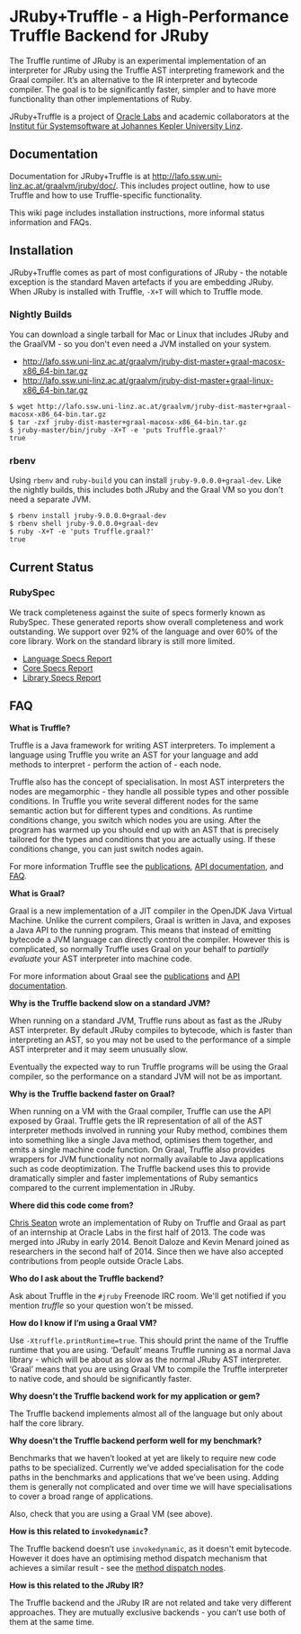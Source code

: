 # JRuby+Truffle - a High-Performance Truffle Backend for JRuby

The Truffle runtime of JRuby is an experimental implementation of an interpreter
for JRuby using the Truffle AST interpreting framework and the Graal compiler.
It’s an alternative to the IR interpreter and bytecode compiler. The goal is to
be significantly faster, simpler and to have more functionality than other
implementations of Ruby.

JRuby+Truffle is a project of [Oracle Labs](https://labs.oracle.com) and
academic collaborators at the [Institut für Systemsoftware at Johannes Kepler
University Linz](http://ssw.jku.at).

## Documentation

Documentation for JRuby+Truffle is at http://lafo.ssw.uni-linz.ac.at/graalvm/jruby/doc/. This includes project outline, how to use Truffle and how to use Truffle-specific functionality.

This wiki page includes installation instructions, more informal status information and FAQs.

## Installation

JRuby+Truffle comes as part of most configurations of JRuby - the notable exception is the standard Maven artefacts if you are embedding JRuby. When JRuby is installed with Truffle, `-X+T` will which to Truffle mode.

### Nightly Builds

You can download a single tarball for Mac or Linux that includes JRuby and the GraalVM - so you don't even need a JVM installed on your system.

* http://lafo.ssw.uni-linz.ac.at/graalvm/jruby-dist-master+graal-macosx-x86_64-bin.tar.gz
* http://lafo.ssw.uni-linz.ac.at/graalvm/jruby-dist-master+graal-linux-x86_64-bin.tar.gz

```
$ wget http://lafo.ssw.uni-linz.ac.at/graalvm/jruby-dist-master+graal-macosx-x86_64-bin.tar.gz
$ tar -zxf jruby-dist-master+graal-macosx-x86_64-bin.tar.gz
$ jruby-master/bin/jruby -X+T -e 'puts Truffle.graal?'
true
```

### rbenv

Using `rbenv` and `ruby-build` you can install `jruby-9.0.0.0+graal-dev`. Like the nightly builds, this includes both JRuby and the Graal VM so you don't need a separate JVM.

```
$ rbenv install jruby-9.0.0.0+graal-dev
$ rbenv shell jruby-9.0.0.0+graal-dev
$ ruby -X+T -e 'puts Truffle.graal?'
true
```

## Current Status

### RubySpec

We track completeness against the suite of specs formerly known as RubySpec. These generated reports show overall completeness and work outstanding. We support over 92% of the language and over 60% of the core library. Work on the standard library is still more limited.

* [Language Specs Report](http://lafo.ssw.uni-linz.ac.at/graalvm/jruby/specs-language-report/html/)
* [Core Specs Report](http://lafo.ssw.uni-linz.ac.at/graalvm/jruby/specs-core-report/html/)
* [Library Specs Report](http://lafo.ssw.uni-linz.ac.at/graalvm/jruby/specs-library-report/html/)

## FAQ

**What is Truffle?**

Truffle is a Java framework for writing AST interpreters. To implement a language using Truffle you write an AST for your language and add methods to interpret - perform the action of - each node.

Truffle also has the concept of specialisation. In most AST interpreters the nodes are megamorphic - they handle all possible types and other possible conditions. In Truffle you write several different nodes for the same semantic action but for different types and conditions. As runtime conditions change, you switch which nodes you are using. After the program has warmed up you should end up with an AST that is precisely tailored for the types and conditions that you are actually using. If these conditions change, you can just switch nodes again.

For more information Truffle see the [publications](https://wiki.openjdk.java.net/display/Graal/Publications+and+Presentations), [API documentation](http://lafo.ssw.uni-linz.ac.at/javadoc/graalvm/all/com/oracle/truffle/api/package-summary.html), and [FAQ](https://wiki.openjdk.java.net/display/Graal/Truffle+FAQ+and+Guidelines).

**What is Graal?**

Graal is a new implementation of a JIT compiler in the OpenJDK Java Virtual Machine. Unlike the current compilers, Graal is written in Java, and exposes a Java API to the running program. This means that instead of emitting bytecode a JVM language can directly control the compiler. However this is complicated, so normally Truffle uses Graal on your behalf to *partially evaluate* your AST interpreter into machine code.

For more information about Graal see the [publications](https://wiki.openjdk.java.net/display/Graal/Publications+and+Presentations) and [API documentation](http://lafo.ssw.uni-linz.ac.at/javadoc/graalvm/all/index.html).

**Why is the Truffle backend slow on a standard JVM?**

When running on a standard JVM, Truffle runs about as fast as the JRuby AST interpreter. By default JRuby compiles to bytecode, which is faster than interpreting an AST, so you may not be used to the performance of a simple AST interpreter and it may seem unusually slow.

Eventually the expected way to run Truffle programs will be using the Graal compiler, so the performance on a standard JVM will not be as important.

**Why is the Truffle backend faster on Graal?**

When running on a VM with the Graal compiler, Truffle can use the API exposed by Graal. Truffle gets the IR representation of all of the AST interpreter methods involved in running your Ruby method, combines them into something like a single Java method, optimises them together, and emits a single machine code function. On Graal, Truffle also provides wrappers for JVM functionality not normally available to Java applications such as code deoptimization. The Truffle backend uses this to provide dramatically simpler and faster implementations of Ruby semantics compared to the current implementation in JRuby.

**Where did this code come from?**

[Chris Seaton](https://github.com/chrisseaton) wrote an implementation of Ruby on Truffle and Graal as part of an internship at Oracle Labs in the first half of 2013. The code was merged into JRuby in early 2014. Benoit Daloze and Kevin Menard joined as researchers in the second half of 2014. Since then we have also accepted contributions from people outside Oracle Labs.

**Who do I ask about the Truffle backend?**

Ask about Truffle in the `#jruby` Freenode IRC room. We'll get notified if you mention *truffle* so your question won't be missed.

**How do I know if I’m using a Graal VM?**

Use `-Xtruffle.printRuntime=true`. This should print the name of the Truffle runtime that you are using. ‘Default’ means Truffle running as a normal Java library - which will be about as slow as the normal JRuby AST interpreter. ‘Graal’ means that you are using Graal VM to compile the Truffle interpreter to native code, and should be significantly faster.

**Why doesn’t the Truffle backend work for my application or gem?**

The Truffle backend implements almost all of the language but only about half the core library.

**Why doesn’t the Truffle backend perform well for my benchmark?**

Benchmarks that we haven’t looked at yet are likely to require new code paths to be specialized. Currently we’ve added specialisation for the code paths in the benchmarks and applications that we’ve been using. Adding them is generally not complicated and over time we will have specialisations to cover a broad range of applications.

Also, check that you are using a Graal VM (see above).

**How is this related to `invokedynamic`?**

The Truffle backend doesn’t use `invokedynamic`, as it doesn't emit bytecode. However it does have an optimising method dispatch mechanism that achieves a similar result - see the [method dispatch nodes](https://github.com/jruby/jruby/tree/master/core/src/main/java/org/jruby/truffle/nodes/call).

**How is this related to the JRuby IR?**

The Truffle backend and the JRuby IR are not related and take very different approaches. They are mutually exclusive backends - you can’t use both of them at the same time.